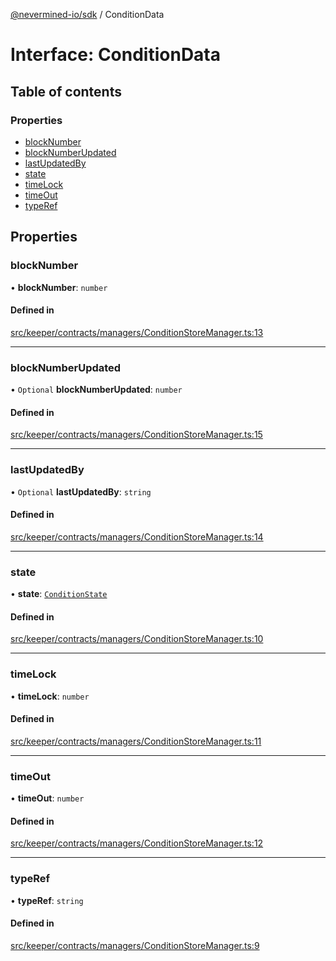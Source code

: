 [@nevermined-io/sdk](../code-reference.md) / ConditionData

# Interface: ConditionData

## Table of contents

### Properties

- [blockNumber](ConditionData.md#blocknumber)
- [blockNumberUpdated](ConditionData.md#blocknumberupdated)
- [lastUpdatedBy](ConditionData.md#lastupdatedby)
- [state](ConditionData.md#state)
- [timeLock](ConditionData.md#timelock)
- [timeOut](ConditionData.md#timeout)
- [typeRef](ConditionData.md#typeref)

## Properties

### blockNumber

• **blockNumber**: `number`

#### Defined in

[src/keeper/contracts/managers/ConditionStoreManager.ts:13](https://github.com/nevermined-io/sdk-js/blob/4d0a0baa5afc98578a0eec8d32b14e61f501c376/src/keeper/contracts/managers/ConditionStoreManager.ts#L13)

---

### blockNumberUpdated

• `Optional` **blockNumberUpdated**: `number`

#### Defined in

[src/keeper/contracts/managers/ConditionStoreManager.ts:15](https://github.com/nevermined-io/sdk-js/blob/4d0a0baa5afc98578a0eec8d32b14e61f501c376/src/keeper/contracts/managers/ConditionStoreManager.ts#L15)

---

### lastUpdatedBy

• `Optional` **lastUpdatedBy**: `string`

#### Defined in

[src/keeper/contracts/managers/ConditionStoreManager.ts:14](https://github.com/nevermined-io/sdk-js/blob/4d0a0baa5afc98578a0eec8d32b14e61f501c376/src/keeper/contracts/managers/ConditionStoreManager.ts#L14)

---

### state

• **state**: [`ConditionState`](../enums/ConditionState.md)

#### Defined in

[src/keeper/contracts/managers/ConditionStoreManager.ts:10](https://github.com/nevermined-io/sdk-js/blob/4d0a0baa5afc98578a0eec8d32b14e61f501c376/src/keeper/contracts/managers/ConditionStoreManager.ts#L10)

---

### timeLock

• **timeLock**: `number`

#### Defined in

[src/keeper/contracts/managers/ConditionStoreManager.ts:11](https://github.com/nevermined-io/sdk-js/blob/4d0a0baa5afc98578a0eec8d32b14e61f501c376/src/keeper/contracts/managers/ConditionStoreManager.ts#L11)

---

### timeOut

• **timeOut**: `number`

#### Defined in

[src/keeper/contracts/managers/ConditionStoreManager.ts:12](https://github.com/nevermined-io/sdk-js/blob/4d0a0baa5afc98578a0eec8d32b14e61f501c376/src/keeper/contracts/managers/ConditionStoreManager.ts#L12)

---

### typeRef

• **typeRef**: `string`

#### Defined in

[src/keeper/contracts/managers/ConditionStoreManager.ts:9](https://github.com/nevermined-io/sdk-js/blob/4d0a0baa5afc98578a0eec8d32b14e61f501c376/src/keeper/contracts/managers/ConditionStoreManager.ts#L9)
